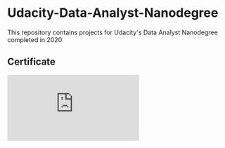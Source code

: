 # Udacity-Data-Analyst-Nanodegree
This repository contains projects for Udacity's Data Analyst Nanodegree completed  in 2020
## Certificate
![Udacity Data Analyst Nanodegree](https://github.com/ShukuratBello/Udacity-Data-Analyst-Nanodegree/blob/main/Udacity_DA_Nanodegree_Cert.pdf)
